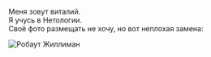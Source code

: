 Меня зовут виталий.<br>
Я учусь в Нетологии.<br>
Своё фото размещать не хочу, но вот неплохая замена: <br>

<image src="https://cs10.pikabu.ru/post_img/2019/04/22/3/og_og_155590480027072623.jpg" alt="Робаут Жиллиман">
